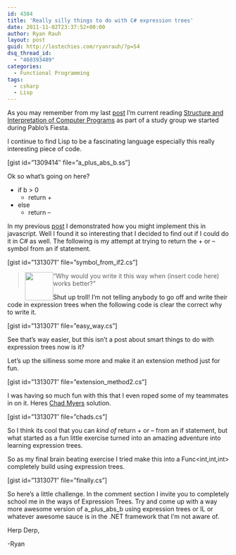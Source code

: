 ```yaml
---
id: 4384
title: 'Really silly things to do with C# expression trees'
date: 2011-11-02T23:37:52+00:00
author: Ryan Rauh
layout: post
guid: http://lostechies.com/ryanrauh/?p=54
dsq_thread_id:
  - "460393489"
categories:
  - Functional Programming
tags:
  - csharp
  - Lisp
---
```

As you may remember from my last [post](http://lostechies.com/ryanrauh/2011/10/24/til-everything-in-lisp-is-a-function/) I&#8217;m current reading [Structure and Interpretation of Computer Programs](https://docs.google.com/a/fitorbit.com/viewer?a=v&pid=explorer&chrome=true&srcid=0BxVCLS4f8Sg5OGUwMmZlZjYtZWQ4Zi00ZThmLWFkMjYtNTIxZmY4ODhjNDdl&hl=en&authkey=CLnyyF4&pli=1) as part of a study group we started during Pablo&#8217;s Fiesta. 

I continue to find Lisp to be a fascinating language especially this really interesting piece of code.

[gist id=&#8221;1309414&#8243; file=&#8221;a\_plus\_abs_b.ss&#8221;]

Ok so what&#8217;s going on here?

  * if b > 0 
      * return +
  * else 
      * return &#8211;

In my previous [post](http://lostechies.com/ryanrauh/2011/10/24/til-everything-in-lisp-is-a-function/) I demonstrated how you might implement this in javascript. Well I found it so interesting that I decided to find out if I could do it in C# as well. The following is my attempt at trying to return the + or &#8211; symbol from an if statement. 

[gist id=&#8221;1313071&#8243; file=&#8221;symbol\_from\_if2.cs&#8221;]

>  <img src="http://cl.ly/3b1n2i321K1H0h3p2N3G/trollface.jpg" width="64px" style="float:left;padding:0;margin:0;" />&#8220;Why would you write it this way when (insert code here) works better?&#8221; 

Shut up troll! I&#8217;m not telling anybody to go off and write their code in expression trees when the following code is clear the correct why to write it.

[gist id=&#8221;1313071&#8243; file=&#8221;easy_way.cs&#8221;]

See that&#8217;s way easier, but this isn&#8217;t a post about smart things to do with expression trees now is it?

Let&#8217;s up the silliness some more and make it an extension method just for fun.

[gist id=&#8221;1313071&#8243; file=&#8221;extension_method2.cs&#8221;]

I was having so much fun with this that I even roped some of my teammates in on it. Heres  [Chad Myers](http://lostechies.com/chadmyers/) solution. 

[gist id=&#8221;1313071&#8243; file=&#8221;chads.cs&#8221;]

So I think its cool that you can _kind of_ return + or &#8211; from an if statement, but what started as a fun little exercise turned into an amazing adventure into learning expression trees.

So as my final brain beating exercise I tried make this into a Func<int,int,int> completely build using expression trees.

[gist id=&#8221;1313071&#8243; file=&#8221;finally.cs&#8221;]

So here&#8217;s a little challenge. In the comment section I invite you to completely school me in the ways of Expression Trees. Try and come up with a way more awesome version of a\_plus\_abs_b using expression trees or IL or whatever awesome sauce is in the .NET framework that I&#8217;m not aware of.

Herp Derp, 

-Ryan
